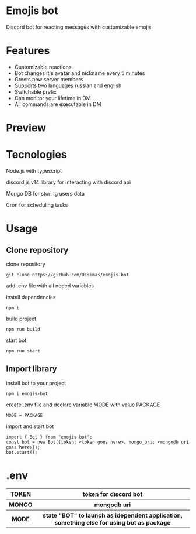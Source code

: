 # Emojis bot

Discord bot for reacting messages with customizable emojis.

# Features

<ul>
    <li>Customizable reactions</li>
    <li>Bot changes it's avatar and nickname every 5 minutes</li>
    <li>Greets new server members</li>
    <li>Supports two languages russian and english</li>
    <li>Switchable prefix</li>
    <li>Can monitor your lifetime in DM</li>
    <li>All commands are executable in DM</li>
</ul>

# Preview

# Tecnologies

Node.js with typescript

discord.js v14 library for interacting with discord api

Mongo DB for storing users data

Cron for scheduling tasks

# Usage

## Clone repository

clone repository
```
git clone https://github.com/DEsimas/emojis-bot
```
add .env file with all neded variables

install dependencies
```
npm i
```
build project
```
npm run build
```
start bot
```
npm run start
```

## Import library

install bot to your project
```
npm i emojis-bot
```
create .env file and declare variable MODE with value PACKAGE
```
MODE = PACKAGE
```
import and start bot
```
import { Bot } from "emojis-bot";
const bot = new Bot({token: <token goes here>, mongo_uri: <mongodb uri goes here>});
bot.start();
```

# .env

<table>
    <tr>
        <th>TOKEN</th>
        <th>token for discord bot</th>
    </tr>
    <tr>
        <th>MONGO</th>
        <th>mongodb uri</th>
    </tr>
    </tr>
        <th>MODE</th>
        <th>state "BOT" to launch as idependent application, something else for using bot as package</th>
    <tr>
</table>